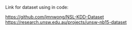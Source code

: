 Link for dataset using in code:

https://github.com/jmnwong/NSL-KDD-Dataset \
https://research.unsw.edu.au/projects/unsw-nb15-dataset
